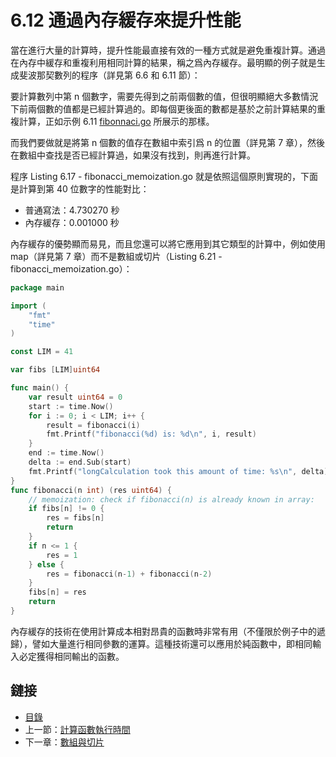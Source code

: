 # 6.12 通過內存緩存來提升性能

當在進行大量的計算時，提升性能最直接有效的一種方式就是避免重複計算。通過在內存中緩存和重複利用相同計算的結果，稱之爲內存緩存。最明顯的例子就是生成斐波那契數列的程序（詳見第 6.6 和 6.11 節）：

要計算數列中第 n 個數字，需要先得到之前兩個數的值，但很明顯絕大多數情況下前兩個數的值都是已經計算過的。即每個更後面的數都是基於之前計算結果的重複計算，正如示例 6.11 [fibonnaci.go](examples/chapter_6/fibonnaci.go) 所展示的那樣。

而我們要做就是將第 n 個數的值存在數組中索引爲 n 的位置（詳見第 7 章），然後在數組中查找是否已經計算過，如果沒有找到，則再進行計算。

程序 Listing 6.17 - fibonacci_memoization.go 就是依照這個原則實現的，下面是計算到第 40 位數字的性能對比：

- 普通寫法：4.730270 秒
- 內存緩存：0.001000 秒

內存緩存的優勢顯而易見，而且您還可以將它應用到其它類型的計算中，例如使用 map（詳見第 7 章）而不是數組或切片（Listing 6.21 - fibonacci_memoization.go）：

```go
package main

import (
	"fmt"
	"time"
)

const LIM = 41

var fibs [LIM]uint64

func main() {
	var result uint64 = 0
	start := time.Now()
	for i := 0; i < LIM; i++ {
		result = fibonacci(i)
		fmt.Printf("fibonacci(%d) is: %d\n", i, result)
	}
	end := time.Now()
	delta := end.Sub(start)
	fmt.Printf("longCalculation took this amount of time: %s\n", delta)
}
func fibonacci(n int) (res uint64) {
	// memoization: check if fibonacci(n) is already known in array:
	if fibs[n] != 0 {
		res = fibs[n]
		return
	}
	if n <= 1 {
		res = 1
	} else {
		res = fibonacci(n-1) + fibonacci(n-2)
	}
	fibs[n] = res
	return
}
```

內存緩存的技術在使用計算成本相對昂貴的函數時非常有用（不僅限於例子中的遞歸），譬如大量進行相同參數的運算。這種技術還可以應用於純函數中，即相同輸入必定獲得相同輸出的函數。

## 鏈接

- [目錄](directory.md)
- 上一節：[計算函數執行時間](06.11.md)
- 下一章：[數組與切片](07.0.md)